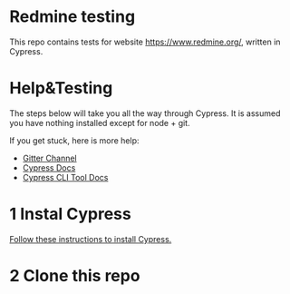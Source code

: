 # Redmine testing

This repo contains tests for website https://www.redmine.org/, written in Cypress.

# Help&Testing

The steps below will take you all the way through Cypress. It is assumed you have nothing installed except for node + git.

If you get stuck, here is more help:

- [Gitter Channel](https://gitter.im/cypress-io/cypress)
- [Cypress Docs](https://docs.cypress.io/)
- [Cypress CLI Tool Docs](https://github.com/cypress-io/cypress-cli)

# 1 Instal Cypress

[Follow these instructions to install Cypress.](https://docs.cypress.io/guides/getting-started/installing-cypress#System-requirements)

# 2 Clone this repo

